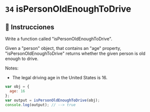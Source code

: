 # `34` isPersonOldEnoughToDrive

## 📝 Instrucciones

Write a function called "isPersonOldEnoughToDrive".

Given a "person" object, that contains an "age" property, "isPersonOldEnoughToDrive" returns whether the given person is old enough to drive.

Notes:
* The legal driving age in the United States is 16.

```Javascript
var obj = {
  age: 16
};
var output = isPersonOldEnoughToDrive(obj);
console.log(output); // --> true
```